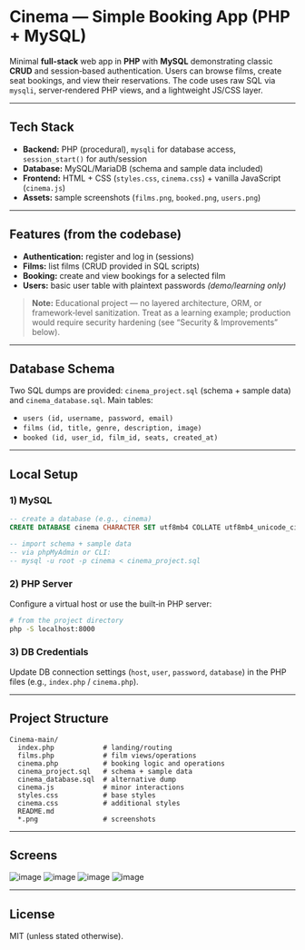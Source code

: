 # Cinema — Simple Booking App (PHP + MySQL)

Minimal **full‑stack** web app in **PHP** with **MySQL** demonstrating classic **CRUD** and session‑based authentication. Users can browse films, create seat bookings, and view their reservations. The code uses raw SQL via `mysqli`, server‑rendered PHP views, and a lightweight JS/CSS layer.  

---

## Tech Stack

- **Backend:** PHP (procedural), `mysqli` for database access, `session_start()` for auth/session
- **Database:** MySQL/MariaDB (schema and sample data included)
- **Frontend:** HTML + CSS (`styles.css`, `cinema.css`) + vanilla JavaScript (`cinema.js`)
- **Assets:** sample screenshots (`films.png`, `booked.png`, `users.png`)

---

## Features (from the codebase)

- **Authentication:** register and log in (sessions)
- **Films:** list films (CRUD provided in SQL scripts)
- **Booking:** create and view bookings for a selected film
- **Users:** basic user table with plaintext passwords *(demo/learning only)*

> **Note:** Educational project — no layered architecture, ORM, or framework‑level sanitization. Treat as a learning example; production would require security hardening (see “Security & Improvements” below).

---

## Database Schema

Two SQL dumps are provided: `cinema_project.sql` (schema + sample data) and `cinema_database.sql`. Main tables:

- `users (id, username, password, email)`
- `films (id, title, genre, description, image)`
- `booked (id, user_id, film_id, seats, created_at)`

---

## Local Setup

### 1) MySQL
```sql
-- create a database (e.g., cinema)
CREATE DATABASE cinema CHARACTER SET utf8mb4 COLLATE utf8mb4_unicode_ci;

-- import schema + sample data
-- via phpMyAdmin or CLI:
-- mysql -u root -p cinema < cinema_project.sql
```

### 2) PHP Server
Configure a virtual host or use the built‑in PHP server:

```bash
# from the project directory
php -S localhost:8000
```

### 3) DB Credentials
Update DB connection settings (`host`, `user`, `password`, `database`) in the PHP files (e.g., `index.php` / `cinema.php`).

---

## Project Structure

```
Cinema-main/
  index.php            # landing/routing
  films.php            # film views/operations
  cinema.php           # booking logic and operations
  cinema_project.sql   # schema + sample data
  cinema_database.sql  # alternative dump
  cinema.js            # minor interactions
  styles.css           # base styles
  cinema.css           # additional styles
  README.md
  *.png                # screenshots
```

---

## Screens

![image](https://user-images.githubusercontent.com/70780585/181725098-41c12922-49f8-4842-bee2-bbbadaee422c.png)
![image](https://user-images.githubusercontent.com/70780585/181725154-b0d33418-4d49-476a-aceb-3b6c9eeb2f16.png)
![image](https://user-images.githubusercontent.com/70780585/181725225-67435e9f-0a7d-4a0d-b37d-543cccd79be9.png)
![image](https://user-images.githubusercontent.com/70780585/181725265-0cc8df48-5322-438f-9dfc-dcdb2b543c8a.png)

---

## License

MIT (unless stated otherwise).
